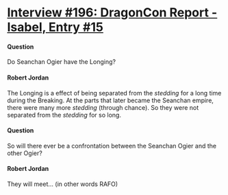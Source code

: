 # [Interview #196: DragonCon Report - Isabel, Entry #15](https://www.theoryland.com/intvmain.php?i=196#15)

#### Question

Do Seanchan Ogier have the Longing?

#### Robert Jordan

The Longing is a effect of being separated from the
*stedding*
for a long time during the Breaking. At the parts that later became the Seanchan empire, there were many more
*stedding*
(through chance). So they were not separated from the
*stedding*
for so long.

#### Question

So will there ever be a confrontation between the Seanchan Ogier and the other Ogier?

#### Robert Jordan

They will meet... (in other words RAFO)

